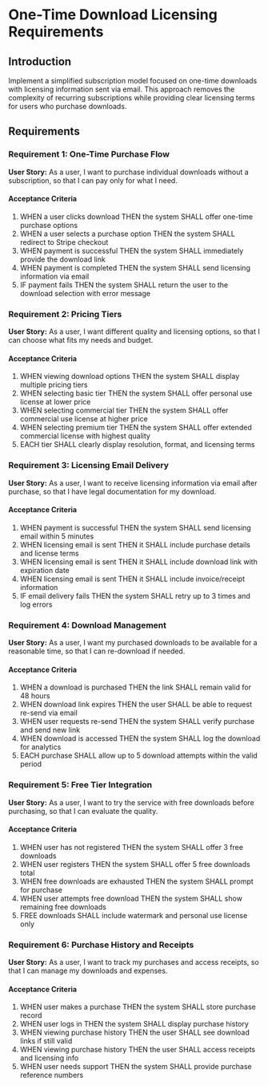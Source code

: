 # One-Time Download Licensing Requirements

## Introduction

Implement a simplified subscription model focused on one-time downloads with licensing information sent via email. This approach removes the complexity of recurring subscriptions while providing clear licensing terms for users who purchase downloads.

## Requirements

### Requirement 1: One-Time Purchase Flow

**User Story:** As a user, I want to purchase individual downloads without a subscription, so that I can pay only for what I need.

#### Acceptance Criteria

1. WHEN a user clicks download THEN the system SHALL offer one-time purchase options
2. WHEN a user selects a purchase option THEN the system SHALL redirect to Stripe checkout
3. WHEN payment is successful THEN the system SHALL immediately provide the download link
4. WHEN payment is completed THEN the system SHALL send licensing information via email
5. IF payment fails THEN the system SHALL return the user to the download selection with error message

### Requirement 2: Pricing Tiers

**User Story:** As a user, I want different quality and licensing options, so that I can choose what fits my needs and budget.

#### Acceptance Criteria

1. WHEN viewing download options THEN the system SHALL display multiple pricing tiers
2. WHEN selecting basic tier THEN the system SHALL offer personal use license at lower price
3. WHEN selecting commercial tier THEN the system SHALL offer commercial use license at higher price
4. WHEN selecting premium tier THEN the system SHALL offer extended commercial license with highest quality
5. EACH tier SHALL clearly display resolution, format, and licensing terms

### Requirement 3: Licensing Email Delivery

**User Story:** As a user, I want to receive licensing information via email after purchase, so that I have legal documentation for my download.

#### Acceptance Criteria

1. WHEN payment is successful THEN the system SHALL send licensing email within 5 minutes
2. WHEN licensing email is sent THEN it SHALL include purchase details and license terms
3. WHEN licensing email is sent THEN it SHALL include download link with expiration date
4. WHEN licensing email is sent THEN it SHALL include invoice/receipt information
5. IF email delivery fails THEN the system SHALL retry up to 3 times and log errors

### Requirement 4: Download Management

**User Story:** As a user, I want my purchased downloads to be available for a reasonable time, so that I can re-download if needed.

#### Acceptance Criteria

1. WHEN a download is purchased THEN the link SHALL remain valid for 48 hours
2. WHEN download link expires THEN the user SHALL be able to request re-send via email
3. WHEN user requests re-send THEN the system SHALL verify purchase and send new link
4. WHEN download is accessed THEN the system SHALL log the download for analytics
5. EACH purchase SHALL allow up to 5 download attempts within the valid period

### Requirement 5: Free Tier Integration

**User Story:** As a user, I want to try the service with free downloads before purchasing, so that I can evaluate the quality.

#### Acceptance Criteria

1. WHEN user has not registered THEN the system SHALL offer 3 free downloads
2. WHEN user registers THEN the system SHALL offer 5 free downloads total
3. WHEN free downloads are exhausted THEN the system SHALL prompt for purchase
4. WHEN user attempts free download THEN the system SHALL show remaining free downloads
5. FREE downloads SHALL include watermark and personal use license only

### Requirement 6: Purchase History and Receipts

**User Story:** As a user, I want to track my purchases and access receipts, so that I can manage my downloads and expenses.

#### Acceptance Criteria

1. WHEN user makes a purchase THEN the system SHALL store purchase record
2. WHEN user logs in THEN the system SHALL display purchase history
3. WHEN viewing purchase history THEN the user SHALL see download links if still valid
4. WHEN viewing purchase history THEN the user SHALL access receipts and licensing info
5. WHEN user needs support THEN the system SHALL provide purchase reference numbers